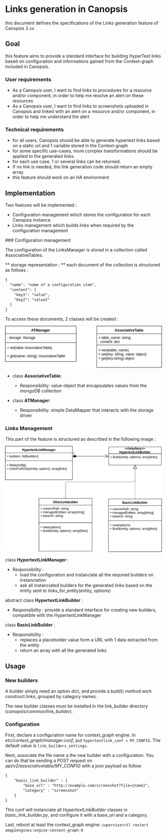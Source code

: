 # Links generation in Canopsis

this document defines the specifications of the Links generation feature of Canopsis 2.xx

## Goal

this feature aims to provide a standard interface for building HyperText links based on configuration and
informations gained from the Context-graph included in Canopsis.


### User requirements

 * As a Canopsis user, I want to find links to procedures for a resource and/or component, in order to help me resolve an alert on these resources
 * As a Canopsis user, I want to find links to screenshots uploaded in Canopsis and linked with an alert on a resource and/or component, in order to help me understand the  alert


### Technical requirements

 * for all users, Canopsis should be able to generate hypertext links based on a static url and 1 variable stored in the Context-graph
 * for some specific use-cases, more complex transformations should be applied to the generated links.
 * for each use case, 1 or several links can be returned.
 * If no link is needed, the link generation code should return an empty array.
 * this feature should work on an HA environment

## Implementation

Two features will be implemented :

 * Configuration management which stores the configuration for each Canopsis instance.
 * Links management which builds links when required by the configuration management


### Configuration management

The configuration of the LinksManager is stored in a collection called AssociativeTables.

** storage representation : **  each document of the collection is structured as follows :


    {
      "name": "name of a configuration item",
      "content": [
        "key1": "value",
        "key2": "value2"
      ]
    }

To access these documents, 2 classes will be created :

![AssociativeTables class model](images/links_association_table_storage.jpg)


 * class **AssociativeTable**:
    * Responsibility: value object that encapsulates values from the mongoDB collection

 * class **ATManager**:
    * Responsibility: simple DataMapper that interacts with the storage driver


### Links Management

This part of the feature is structured as described in the following image :

![class model](images/links_public_class_model.jpg)


class **HypertextLinkManager** :

 * Responsibility :
    * load the configuration and instanciate all the required builders on instanciation
    * ask all instanciated builders for the generated links based on the entity sent to links_for_entity(entity, options)

abstract class **HypertextLinkBuilder** :

  * Responsibility : provide a standard interface for creating new builders, compatible with the HypertextLinkManager


class **BasicLinkBuilder** :

 * Responsibility :
    * replaces a placeholder value form a URL with 1 data extracted from the entity
    * return an array with all the generated links


## Usage

### New builders

A builder simply need an option dict, and provide a build() method wich
construct links, grouped by category names.

The new builder classes must be installed in the link_builder directory
(*canopsis/common/link_builder*).

### Configuration

First, declare a configuration name for context_graph engine. In
*etc/context_graph/manager.conf*, put ```hypertextlink_conf = MY_CONFIG```.
The default value is `link_builders_settings`.

Next, associate the file name a the new builder with a configuration. You
can do that be sending a POST request on *api/v2/associativetable/MY_CONFIG*
with a json payload as follow:
```{json}
{
    "basic_link_builder" : {
        "base_url" : "http://example.com/screenshot?file={name}",
        "category" : "screenshot"
    }
}
```
This conf will instanciate all *HypertextLinkBuilder* classes in
*basic_link_builder.py*, and configure it with a base_url and a category.

Last, reboot at least the context_graph engine:
```supervisorctl restart amqp2engines:engine-context-graph-0```
